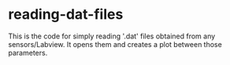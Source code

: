 # reading-dat-files
This is the code for simply reading  '.dat' files obtained from any sensors/Labview.
It opens them and creates a plot between those parameters.

